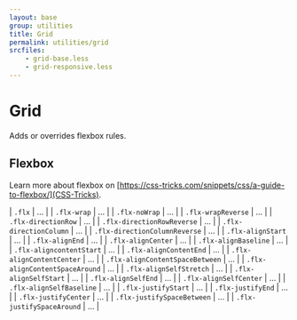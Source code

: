 ```yaml
---
layout: base
group: utilities
title: Grid
permalink: utilities/grid
srcfiles:
    - grid-base.less
    - grid-responsive.less
---
```


# Grid

<p class="intro">Adds or overrides flexbox rules.</p>

## Flexbox

Learn more about flexbox on [https://css-tricks.com/snippets/css/a-guide-to-flexbox/](CSS-Tricks).

| `.flx`                          | … |
| `.flx-wrap`                     | … |
| `.flx-noWrap`                   | … |
| `.flx-wrapReverse`              | … |
| `.flx-directionRow`             | … |
| `.flx-directionRowReverse`      | … |
| `.flx-directionColumn`          | … |
| `.flx-directionColumnReverse`   | … |
| `.flx-alignStart`               | … |
| `.flx-alignEnd`                 | … |
| `.flx-alignCenter`              | … |
| `.flx-alignBaseline`            | … |
| `.flx-aligncontentStart`        | … |
| `.flx-alignContentEnd`          | … |
| `.flx-alignContentCenter`       | … |
| `.flx-alignContentSpaceBetween` | … |
| `.flx-alignContentSpaceAround`  | … |
| `.flx-alignSelfStretch`         | … |
| `.flx-alignSelfStart`           | … |
| `.flx-alignSelfEnd`             | … |
| `.flx-alignSelfCenter`          | … |
| `.flx-alignSelfBaseline`        | … |
| `.flx-justifyStart`             | … |
| `.flx-justifyEnd`               | … |
| `.flx-justifyCenter`            | … |
| `.flx-justifySpaceBetween`      | … |
| `.flx-justifySpaceAround`       | … |